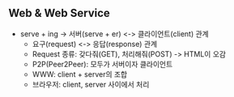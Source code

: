 ## Web & Web Service

 * serve + ing -> 서버(serve + er) <-> 클라이언트(client) 관계
   * 요구(request) <-> 응답(response) 관계
   * Request 종류: 갖다줘(GET), 처리해줘(POST) -> HTML이 오감
   * P2P(Peer2Peer): 모두가 서버이자 클라이언트
   * WWW: client + server의 조합
   * 브라우저: client, server 사이에서 처리

